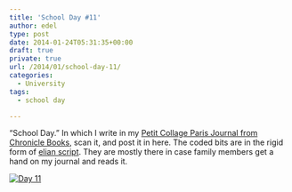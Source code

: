 ```yaml
---
title: 'School Day #11'
author: edel
type: post
date: 2014-01-24T05:31:35+00:00
draft: true
private: true
url: /2014/01/school-day-11/
categories:
  - University
tags:
  - school day

---
```

&#8220;School Day.&#8221; In which I write in my [Petit Collage Paris Journal from Chronicle Books][1], scan it, and post it in here. The coded bits are in the rigid form of [elian script][2]. They are mostly there in case family members get a hand on my journal and reads it.

[<img src="http://scattered.me/wp-content/uploads/2014/01/Day-11.png" alt="Day 11" class="img-responsive" />][3]

<ol class="footnote">
</ol>

 [1]: http://www.chroniclebooks.com/titles/petit-collage-paris-journal.html
 [2]: http://www.ccelian.com/concepca.html
 [3]: http://scattered.me/wp-content/uploads/2014/01/Day-11.png